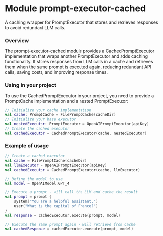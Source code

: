 # Module prompt-executor-cached

A caching wrapper for PromptExecutor that stores and retrieves responses to avoid redundant LLM calls.

### Overview

The prompt-executor-cached module provides a CachedPromptExecutor implementation that wraps another PromptExecutor and adds caching functionality. It stores responses from LLM calls in a cache and retrieves them when the same prompt is executed again, reducing redundant API calls, saving costs, and improving response times.

### Using in your project

To use the CachedPromptExecutor in your project, you need to provide a PromptCache implementation and a nested PromptExecutor:

```kotlin
// Initialize your cache implementation
val cache: PromptCache = FilePromptCache(cacheDir) 
// Initialize your base executor
val nestedExecutor: PromptExecutor = OpenAIPromptExecutor(apiKey) 
// Create the cached executor
val cachedExecutor = CachedPromptExecutor(cache, nestedExecutor)
```

### Example of usage

```kotlin
// Create a cached executor
val cache = FilePromptCache(cacheDir)
val llmExecutor = OpenAIPromptExecutor(apiKey)
val cachedExecutor = CachedPromptExecutor(cache, llmExecutor)

// Define the model to use
val model = OpenAIModel.GPT_4

// Execute a prompt - will call the LLM and cache the result
val prompt = prompt {
    system("You are a helpful assistant.")
    user("What is the capital of France?")
}
val response = cachedExecutor.execute(prompt, model)

// Execute the same prompt again - will retrieve from cache
val cachedResponse = cachedExecutor.execute(prompt, model)
```

